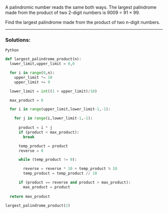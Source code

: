 A palindromic number reads the same both ways. The largest palindrome made from the product of two 2-digit numbers is 9009 = 91 × 99.

Find the largest palindrome made from the product of two n-digit numbers.
___
### Solutions:

```Python```

```python
def largest_palindrome_product(n):
  lower_limit,upper_limit = 0,0

  for i in range(0,n):
    upper_limit *= 10
    upper_limit += 9

  lower_limit = int((1 + upper_limit)/10)

  max_product = 0

  for i in range(upper_limit,lower_limit-1,-1):

    for j in range(i,lower_limit-1,-1):
      
      product = i * j
      if (product < max_product):
        break

      temp_product = product
      reverse = 0

      while (temp_product != 0):

        reverse = reverse * 10 + temp_product % 10
        temp_product = temp_product // 10

      if (product == reverse and product > max_product):
        max_product = product
  
  return max_product

largest_palindrome_product(2)
 ```

